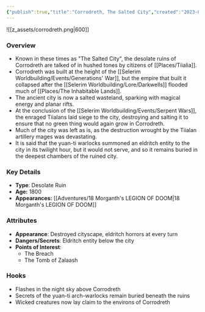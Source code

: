 ```yaml
---
{"publish":true,"title":"Corrodreth, The Salted City","created":"2023-09-02T09:43:46.000-04:00","modified":"2025-10-17T10:32:23.199-04:00","published":"2025-10-17T10:32:23.199-04:00","cssclasses":"","Type":["Desolate Ruin"],"Age (years)":1800,"Appearances":["[[Adventures/18 Morganth's LEGION OF DOOM|18 Morganth's LEGION OF DOOM]]"],"marker":{"mapName":"InteractiveMap","x":92,"y":80,"icon":"mdi:map-marker-outline","colour":"green"}}
---
```


![[z_assets/corrodreth.png|600]]

### Overview
- Known in these times as "The Salted City", the desolate ruins of Corrodreth are talked of in hushed tones by citizens of [[Places/Tiialia]].
- Corrodreth was built at the height of the [[Selerim Worldbuilding/Events/Generations' War]], but the empire that built it collapsed after the [[Selerim Worldbuilding/Lore/Darkwells]] flooded much of [[Places/The Inhabitable Lands]].
- The ancient city is now a salted wasteland, sparking with magical energy and planar rifts.
- At the conclusion of the [[Selerim Worldbuilding/Events/Serpent Wars]], the enraged Tiialans laid siege to the city, destroying and salting it to ensure that no green thing would again grow in Corrodreth.
- Much of the city was left as is, as the destruction wrought by the Tiialan artillery mages was devastating. 
- It is said that the yuan-ti warlocks summoned an eldritch entity to the city in its twilight hour, but it would not serve, and so it remains buried in the deepest chambers of the ruined city.

### Key Details
- **Type**: Desolate Ruin
- **Age:** 1800
- **Appearances:** [[Adventures/18 Morganth's LEGION OF DOOM\|18 Morganth's LEGION OF DOOM]]

### Attributes
- **Appearance**: Destroyed cityscape, eldritch horrors at every turn
- **Dangers/Secrets**: Eldritch entity below the city
- **Points of Interest**:
	- The Breach
	- The Tomb of Zalaash

### Hooks
- Flashes in the night sky above Corrodreth
- Secrets of the yuan-ti arch-warlocks remain buried beneath the ruins
- Wicked creatures now lay claim to the environs of Corrodreth







